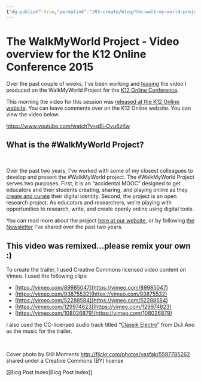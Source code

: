 ```yaml
---
{"dg-publish":true,"permalink":"/03-create/blog/the-walk-my-world-project-video-overview-for-the-k12-online-conference-2015/","title":"The #WalkMyWorld Project: Video overview for the K12 Online Conference 2015","tags":["walkmyworld"]}
---
```


# The WalkMyWorld Project - Video overview for the K12 Online Conference 2015

Over the past couple of weeks, I've been working and [teasing](http://wiobyrne.com/walkmyworld-video-trailer/) the video I produced on the WalkMyWorld Project for the [K12 Online Conference](http://k12onlineconference.org/).

This morning the video for this session was [released at the K12 Online website](http://k12onlineconference.org/2015-10-20/the-walkmyworld-project-exploring-the-use-of-digital-texts-and-tools-as-a-means-to-connect-collaborate-share/). You can leave comments over on the K12 Online website. You can view the video below.

https://www.youtube.com/watch?v=qEi-Oyu6zKw

## What is the #WalkMyWorld Project?

 

Over the past two years, I’ve worked with some of my closest colleagues to develop and present the #WalkMyWorld project. The #WalkMyWorld Project serves two purposes. First, it is an “accidental MOOC” designed to get educators and their students creating, sharing, and playing online as they [create and curate](http://wiobyrne.com/creating-and-curating-your-online-brand/) their digital identity. Second, the project is an open research project. As educators and researchers, we’re playing with opportunities to research, write, and create openly online using digital tools.

You can read more about the project [here at our website](https://sites.google.com/site/walkmyworldproject/), or by following [the Newsletter](http://wiobyrne.com/?s=walkmyworld) I’ve shared over the past two years.

## This video was remixed...please remix your own :)

To create the trailer, I used Creative Commons licensed video content on Vimeo. I used the following clips:

- [https://vimeo.com/89985047](https://vimeo.com/89985047)
- [https://vimeo.com/93875532](https://vimeo.com/93875532)
- [https://vimeo.com/52288584](https://vimeo.com/52288584)
- [https://vimeo.com/129974823](https://vimeo.com/129974823)
- [https://vimeo.com/108026879](https://vimeo.com/108026879)

I also used the CC-licensed audio track titled “[Classik Electro](https://soundcloud.com/michel-escaillas/classik-electro)” from DiJi Ano as the music for the trailer.

 

Cover photo by Still Moments http://flickr.com/photos/vasfak/5597785262 shared under a Creative Commons (BY) license

[[Blog Post Index\|Blog Post Index]]